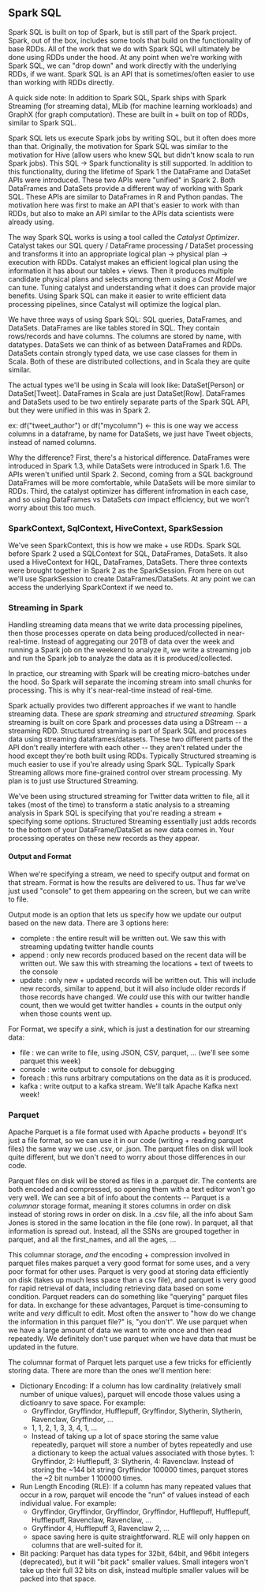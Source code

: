## Spark SQL

Spark SQL is built on top of Spark, but is still part of the Spark project.  Spark, out of the box, includes some tools that build on the functionality of base RDDs.  All of the work that we do with Spark SQL will ultimately be done using RDDs under the hood.  At any point when we're working with Spark SQL, we can "drop down" and work directly with the underlying RDDs, if we want.  Spark SQL is an API that is sometimes/often easier to use than working with RDDs directly.

A quick side note: In addition to Spark SQL, Spark ships with Spark Streaming (for streaming data), MLib (for machine learning workloads) and GraphX (for graph computation).  These are built in + built on top of RDDs, similar to Spark SQL.

Spark SQL lets us execute Spark jobs by writing SQL, but it often does more than that.  Originally, the motivation for Spark SQL was similar to the motivation for Hive (allow users who knew SQL but didn't know scala to run Spark jobs).  This SQL -> Spark functionality is still supported.  In addition to this functionality, during the lifetime of Spark 1 the DataFrame and DataSet APIs were introduced.  These two APIs were "unified" in Spark 2.  Both DataFrames and DataSets provide a different way of working with Spark SQL.  These APIs are similar to DataFrames in R and Python pandas.  The motivation here was first to make an API that's easier to work with than RDDs, but also to make an API similar to the APIs data scientists were already using.

The way Spark SQL works is using a tool called the *Catalyst Optimizer*.  Catalyst takes our SQL query / DataFrame processing / DataSet processing and transforms it into an appropriate logical plan -> physical plan -> execution with RDDs.  Catalyst makes an efficient logical plan using the information it has about our tables + views.  Then it produces multiple candidate physical plans and selects among them using a *Cost Model* we can tune.  Tuning catalyst and understanding what it does can provide major benefits.  Using Spark SQL can make it easier to write efficient data processing pipelines, since Catalyst will optimize the logical plan.

We have three ways of using Spark SQL: SQL queries, DataFrames, and DataSets.  DataFrames are like tables stored in SQL.  They contain rows/records and have columns.  The columns are stored by name, with datatypes.  DataSets we can think of as between DataFrames and RDDs.  DataSets contain strongly typed data, we use case classes for them in Scala.  Both of these are distributed collections, and in Scala they are quite similar.

The actual types we'll be using in Scala will look like: DataSet\[Person\] or DataSet\[Tweet\].  DataFrames in Scala are just DataSet\[Row\].  DataFrames and DataSets used to be two entirely separate parts of the Spark SQL API, but they were unified in this was in Spark 2.  

ex: df("tweet_author") or df("mycolumn") <- this is one way we access columns in a dataframe, by name
for DataSets, we just have Tweet objects, instead of named columns.

Why the difference?  First, there's a historical difference.  DataFrames were introduced in Spark 1.3, while DataSets were introduced in Spark 1.6.  The APIs weren't unified until Spark 2.  Second, coming from a SQL background DataFrames will be more comfortable, while DataSets will be more similar to RDDs.  Third, the catalyst optimizer has different infromation in each case, and so using DataFrames vs DataSets *can* impact efficiency, but we won't worry about this too much.

### SparkContext, SqlContext, HiveContext, SparkSession

We've seen SparkContext, this is how we make + use RDDs.  Spark SQL before Spark 2 used a SQLContext for SQL, DataFrames, DataSets.  It also used a HiveContext for HQL, DataFrames, DataSets.  There three contexts were brought together in Spark 2 as the SparkSession.  From here on out we'll use SparkSession to create DataFrames/DataSets.  At any point we can access the underlying SparkContext if we need to.

### Streaming in Spark

Handling streaming data means that we write data processing pipelines, then those processes operate on data being produced/collected in near-real-time.  Instead of aggregating our 20TB of data over the week and running a Spark job on the weekend to analyze it, we write a streaming job and run the Spark job to analyze the data as it is produced/collected.

In practice, our streaming with Spark will be creating micro-batches under the hood.  So Spark will separate the incoming stream into small chunks for processing.  This is why it's near-real-time instead of real-time.

Spark actually provides two different approaches if we want to handle streaming data.  These are *spark streaming* and *structured streaming*.  Spark streaming is built on core Spark and processes data using a DStream -- a streaming RDD.  Structured streaming is part of Spark SQL and processes data using streaming dataframes/datasets.  These two different parts of the API don't really interfere with each other -- they aren't related under the hood except they're both built using RDDs.  Typically Structured streaming is much easier to use if you're already using Spark SQL.  Typically Spark Streaming allows more fine-grained control over stream processing.  My plan is to just use Structured Streaming.

We've been using structured streaming for Twitter data written to file, all it takes (most of the time) to transform a static analysis to a streaming analysis in Spark SQL is specifying that you're reading a stream + specifying some options.  Structured Streaming essentially just adds records to the bottom of your DataFrame/DataSet as new data comes in.  Your processing operates on these new records as they appear.

#### Output and Format

When we're specifying a stream, we need to specify output and format on that stream.  Format is how the results are delivered to us.  Thus far we've just used "console" to get them appearing on the screen, but we can write to file.

Output mode is an option that lets us specify how we update our output based on the new data.  There are 3 options here:
- complete : the entire result will be written out.  We saw this with streaming updating twitter handle counts
- append : only new records produced based on the recent data will be written out.  We saw this with streaming the locations + text of tweets to the console
- update : only new + updated records will be written out.  This will include new records, similar to append, but it will also include older records if those records have changed.  We *could* use this with our twitter handle count, then we would get twitter handles + counts in the output only when those counts went up.

For Format, we specify a *sink*, which is just a destination for our streaming data:
- file : we can write to file, using JSON, CSV, parquet, ... (we'll see some parquet this week)
- console : write output to console for debugging
- foreach : this runs arbitrary computations on the data as it is produced.
- kafka : write output to a kafka stream.  We'll talk Apache Kafka next week!

### Parquet

Apache Parquet is a file format used with Apache products + beyond!  It's just a file format, so we can use it in our code (writing + reading parquet files) the same way we use .csv, or .json.  The parquet files on disk will look quite different, but we don't need to worry about those differences in our code.

Parquet files on disk will be stored as files in a .parquet dir.  The contents are both encoded and compressed, so opening them with a text editor won't go very well.  We can see a bit of info about the contents -- Parquet is a *columnar* storage format, meaning it stores columns in order on disk instead of storing rows in order on disk.  In a .csv file, all the info about Sam Jones is stored in the same location in the file (one row).  In parquet, all that information is spread out.  Instead, all the SSNs are grouped together in parquet, and all the first_names, and all the ages, ...

This columnar storage, *and* the encoding + compression involved in parquet files makes parquet a very good format for some uses, and a very poor format for other uses.  Parquet is very good at storing data efficiently on disk (takes up much less space than a csv file), and parquet is very good for rapid retrieval of data, including retrieving data based on some condition.  Parquet readers can do something like "querying" parquet files for data.  In exchange for these advantages, Parquet is time-consuming to write and *very* difficult to edit.  Most often the answer to "how do we change the information in this parquet file?" is, "you don't".  We use parquet when we have a large amount of data we want to write once and then read repeatedly.  We definitely don't use parquet when we have data that must be updated in the future.

The columnar format of Parquet lets parquet use a few tricks for efficiently storing data.  There are more than the ones we'll mention here:
- Dictionary Encoding:  If a column has low cardinality (relatively small number of unique values), parquet will encode those values using a dictioanry to save space.  For example:
  - Gryffindor, Gryffindor, Hufflepuff, Gryffindor, Slytherin, Slytherin, Ravenclaw, Gryffindor, ...
  - 1, 1, 2, 1, 3, 3, 4, 1, ...
  - Instead of taking up a lot of space storing the same value repeatedly, parquet will store a number of bytes repeatedly and use a dictionary to keep the actual values associated with those bytes. 1: Gryffindor, 2: Hufflepuff, 3: Slytherin, 4: Ravenclaw.  Instead of storing the ~144 bit string Gryffindor 100000 times, parquet stores the ~2 bit number 1 100000 times.
- Run Length Encoding (RLE): If a column has many repeated values that occur in a row, parquet will encode the "run" of values instead of each individual value.  For example:
  - Gryffindor, Gryffindor, Gryffindor, Gryffindor, Hufflepuff, Hufflepuff, Hufflepuff, Ravenclaw, Ravenclaw, ...
  - Gryffindor 4, Hufflepuff 3, Ravenclaw 2, ...
  - space saving here is quite straightforward.  RLE will only happen on columns that are well-suited for it.
- Bit packing: Parquet has data types for 32bit, 64bit, and 96bit integers (deprecated), but it will "bit pack" smaller values.  Small integers won't take up their full 32 bits on disk, instead multiple smaller values will be packed into that space.



